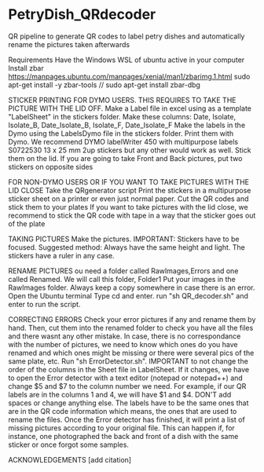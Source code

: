 # PetryDish_QRdecoder
QR pipeline to generate QR codes to label petry dishes and automatically rename the pictures taken afterwards

Requirements
Have the Windows WSL of ubuntu active in your computer
Install zbar  https://manpages.ubuntu.com/manpages/xenial/man1/zbarimg.1.html
sudo apt-get install -y zbar-tools  // sudo apt-get install zbar-dbg

STICKER PRINTING
FOR DYMO USERS. THIS REQUIRES TO TAKE THE PICTURE WITH THE LID OFF.
Make a Label file in excel using as a template "LabelSheet" in the stickers folder. Make these columns: Date, Isolate, Isolate_B, Date_Isolate_B, Isolate_F, Date_Isolate_F
Make the labels in the Dymo using the LabelsDymo file in the stickers folder.
Print them with Dymo. We recommend  DYMO labelWriter 450 with multipurpose labels S0722530 13 x 25 mm 2up stickers but any other would work as well. 
Stick them on the lid. If you are going to take Front and Back pictures, put two stickers on opposite sides

FOR NON-DYMO USERS OR IF YOU WANT TO TAKE PICTURES WITH THE LID CLOSE
Take the QRgenerator script
Print the stickers in a multipurpose sticker sheet on a printer or even just normal paper. Cut the QR codes and stick them to your plates
If you want to take pictures with the lid close, we recommend to stick the QR code with tape in a way that the sticker goes out of the plate

TAKING PICTURES
Make the pictures. IMPORTANT: Stickers have to be focused. Suggested method:
Always have the same height and light. The stickers have a ruler in any case.
	
RENAME PICTURES 
ou need a folder called RawImages,Errors and one called Renamed. We will call this folder, Folder1
Put your images in the RawImages folder. Always keep a copy somewhere in case there is an error. 
Open the Ubuntu terminal
Type cd <path to your Folder1> and enter. 
run "sh QR_decoder.sh" and enter to run the script. 


CORRECTING ERRORS
Check your error pictures if any and rename them by hand. Then, cut them into the renamed folder to check you have all the files and there wasnt any other mistake. 
In case, there is no correspondance with the number of pictures, we need to know which ones do you have renamed and which ones might be missing or there were several pics of the same plate, etc. 
Run "sh ErrorDetector.sh". IMPORTANT to not change the order of the columns in the Sheet file in LabelSheet. 
If it changes, we have to open the Error detector with a text editor (notepad or notepad++) and change $5 and $7 to the column number we need. 
For example, if our QR labels are in the columns 1 and 4, we will have $1 and $4. DON'T add spaces or change anything else. 
The labels have to be the same ones that are in the QR code information which means, the ones that are used to rename the files. 
Once the Error detector has finished, it will print a list of missing pictures according to your original file. This can happen if, for instance, one photographed the back and front of a dish with the same sticker or once forgot some samples. 


ACKNOWLEDGEMENTS
[add citation]

